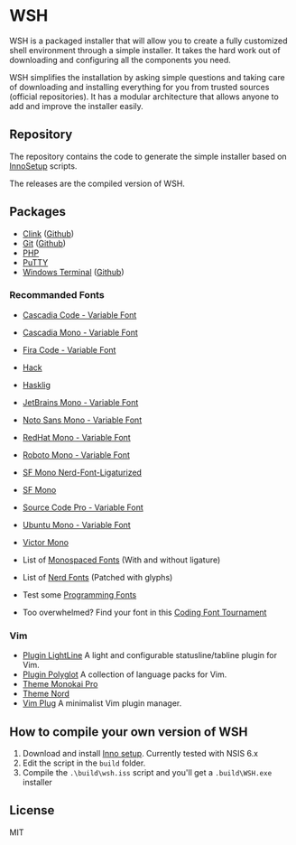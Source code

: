 # WSH

WSH is a packaged installer that will allow you to create a fully customized shell environment through a simple installer.
It takes the hard work out of downloading and configuring all the components you need.

WSH simplifies the installation by asking simple questions and taking care of downloading and installing everything for you from trusted sources (official repositories).
It has a modular architecture that allows anyone to add and improve the installer easily.

## Repository

The repository contains the code to generate the simple installer based on [InnoSetup](https://jrsoftware.org/isinfo.php) scripts.

The releases are the compiled version of WSH.

## Packages

- [Clink](https://chrisant996.github.io/clink) ([Github](https://github.com/chrisant996/clink))
- [Git](https://git-scm.com) ([Github](https://github.com/git-for-windows/git))
- [PHP](http://php.net)
- [PuTTY](http://www.putty.org)
- [Windows Terminal](https://apps.microsoft.com/store/detail/windows-terminal/9N0DX20HK701) ([Github](https://github.com/microsoft/terminal))

### Recommanded Fonts

- [Cascadia Code - Variable Font](https://github.com/microsoft/cascadia-code)
- [Cascadia Mono - Variable Font](https://github.com/microsoft/cascadia-code)
- [Fira Code - Variable Font](https://github.com/tonsky/FiraCode)
- [Hack](https://github.com/source-foundry/Hack)
- [Hasklig](https://github.com/i-tu/Hasklig)
- [JetBrains Mono - Variable Font](https://www.jetbrains.com/lp/mono)
- [Noto Sans Mono - Variable Font](https://notofonts.github.io/)
- [RedHat Mono - Variable Font](https://github.com/RedHatOfficial/RedHatFont)
- [Roboto Mono - Variable Font](https://fonts.google.com/specimen/Roboto+Mono)
- [SF Mono Nerd-Font-Ligaturized](https://github.com/shaunsingh/SFMono-Nerd-Font-Ligaturized)
- [SF Mono](https://github.com/blaisck/sfwin)
- [Source Code Pro - Variable Font](https://github.com/adobe-fonts/source-code-pro)
- [Ubuntu Mono - Variable Font](https://design.ubuntu.com/font)
- [Victor Mono](https://rubjo.github.io/victor-mono)

- List of [Monospaced Fonts](https://en.m.wikipedia.org/wiki/List_of_monospaced_typefaces) (With and without ligature)
- List of [Nerd Fonts](https://www.nerdfonts.com) (Patched with glyphs)
- Test some [Programming Fonts](https://www.programmingfonts.org)
- Too overwhelmed? Find your font in this [Coding Font Tournament](https://www.codingfont.com)

### Vim

- [Plugin LightLine](https://github.com/itchyny/lightline.vim) A light and configurable statusline/tabline plugin for Vim.
- [Plugin Polyglot](https://github.com/sheerun/vim-polyglot) A collection of language packs for Vim.
- [Theme Monokai Pro](https://github.com/phanviet/vim-monokai-pro)
- [Theme Nord](https://github.com/nordtheme/vim)
- [Vim Plug](https://github.com/junegunn/vim-plug) A minimalist Vim plugin manager.

## How to compile your own version of WSH

  1. Download and install [Inno setup](https://jrsoftware.org/isdl.php). Currently tested with NSIS 6.x
  2. Edit the script in the `build` folder.
  3. Compile the `.\build\wsh.iss` script and you'll get a `.build\WSH.exe` installer

## License

MIT

[//]: < @link        http://kenijo.github.io/WSH/ >
[//]: < @license     MIT License >
